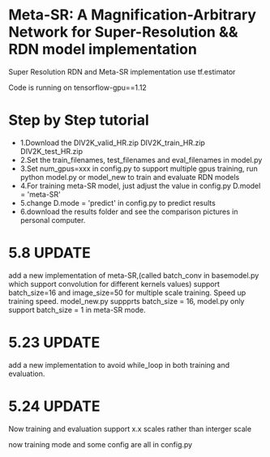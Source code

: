 # Meta-SR: A Magnification-Arbitrary Network for Super-Resolution && RDN model implementation
Super Resolution RDN and Meta-SR implementation use tf.estimator

Code is running on tensorflow-gpu==1.12

# Step by Step tutorial
- 1.Download the DIV2K_valid_HR.zip DIV2K_train_HR.zip DIV2K_test_HR.zip
- 2.Set the train_filenames, test_filenames and eval_filenames in model.py
- 3.Set num_gpus=xxx in config.py to support multiple gpus training, run python model.py or model_new to train and evaluate RDN models
- 4.For training meta-SR model, just adjust the value in config.py D.model = 'meta-SR'
- 5.change D.mode = 'predict' in config.py to predict results
- 6.download the results folder and see the comparison pictures in personal computer.


# 5.8 UPDATE
add a new implementation of meta-SR,(called batch_conv in basemodel.py which support convolution for different kernels values) support batch_size=16 and image_size=50 for multiple scale training. Speed up training speed. model_new.py suppprts batch_size = 16, model.py only support batch_size = 1 in meta-SR mode.
# 5.23 UPDATE
add a new implementation to avoid while_loop in both training and evaluation.
# 5.24 UPDATE
Now training and evaluation support x.x scales rather than interger scale

now training mode and some config are all in config.py
